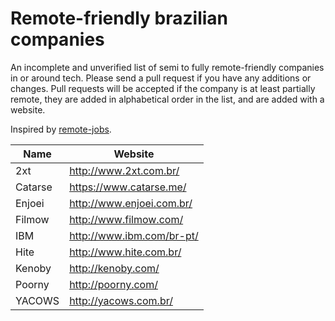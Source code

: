 # Remote-friendly brazilian companies

An incomplete and unverified list of semi to fully remote-friendly companies in or around tech. Please send a pull request if you have any additions or changes. Pull requests will be accepted if the company is at least partially remote, they are added in alphabetical order in the list, and are added with a website.

Inspired by [remote-jobs](https://github.com/jessicard/remote-jobs).

Name | Website
------------ | -------
2xt | http://www.2xt.com.br/
Catarse | https://www.catarse.me/
Enjoei | http://www.enjoei.com.br/
Filmow | http://www.filmow.com/
IBM | http://www.ibm.com/br-pt/
Hite | http://www.hite.com.br/
Kenoby | http://kenoby.com/
Poorny | http://poorny.com/
YACOWS | http://yacows.com.br/
